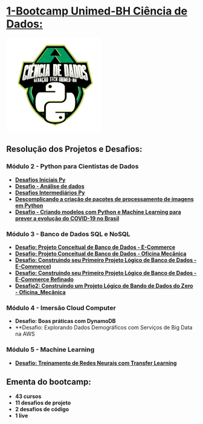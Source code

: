 
# [1-Bootcamp Unimed-BH Ciência de Dados:](https://github.com/Jcnok/digitalinnovationone/tree/main/Unimed-BH%20-%20Ci%C3%AAncia%20de%20Dados)

![alt tag](https://github.com/Jcnok/digitalinnovationone/blob/main/images/Unimed-BH-Ciencia_de_dados2.png)

## Resolução dos Projetos e Desafios:
### Módulo 2 - Python para Cientistas de Dados
* **[Desafios Iniciais Py](https://github.com/Jcnok/digitalinnovationone/blob/main/Unimed-BH%20-%20Ci%C3%AAncia%20de%20Dados/Desafios%20Iniciais%20Py%20-%20Unimed-BH.ipynb)**
* **[Desafio - Análise de dados](https://github.com/Jcnok/digitalinnovationone/blob/main/Unimed-BH%20-%20Ci%C3%AAncia%20de%20Dados/Desafio_An%C3%A1lise_de_dados.ipynb)**
* **[Desafios Intermediários Py](https://github.com/Jcnok/digitalinnovationone/blob/main/Unimed-BH%20-%20Ci%C3%AAncia%20de%20Dados/Desafios%20Intermedi%C3%A1rios%20Py%20-%20Unimed-BH.ipynb)**
* **[Descomplicando a criação de pacotes de processamento de imagens em Python]()**
* **[Desafio - Criando modelos com Python e Machine Learning para prever a evolução do COVID-19 no Brasil](https://github.com/Jcnok/digitalinnovationone/blob/main/Unimed-BH%20-%20Ci%C3%AAncia%20de%20Dados/Projeto_ML_Covid.ipynb)**

### Módulo 3 - Banco de Dados SQL e NoSQL
* **[Desafio: Projeto Conceitual de Banco de Dados -  E-Commerce](https://github.com/Jcnok/digitalinnovationone/tree/main/modulo_3)**
* **[Desafio: Projeto Conceitual de Banco de Dados - Oficina Mecânica](https://github.com/Jcnok/digitalinnovationone/tree/main/modulo_3)**
* **[Desafio: Construindo seu Primeiro Projeto Lógico de Banco de Dados -  E-Commerce](https://github.com/Jcnok/digitalinnovationone/tree/main/Unimed-BH%20-%20Ci%C3%AAncia%20de%20Dados/bd_mod_3/desafio_3_3#projeto-e-commerce))**
* **[Desafio: Construindo seu Primeiro Projeto Lógico de Banco de Dados -  E-Commerce Refinado](https://github.com/Jcnok/digitalinnovationone/tree/main/Unimed-BH%20-%20Ci%C3%AAncia%20de%20Dados/bd_mod_3/ecommerce_ref#desafio---projeto-de-banco-de-dados-e-commerce-refinado)**
* **[Desafio2: Construindo um Projeto Lógico de Bando de Dados do Zero - Oficina_Mecânica](https://github.com/Jcnok/digitalinnovationone/tree/main/Unimed-BH%20-%20Ci%C3%AAncia%20de%20Dados/bd_mod_3/desafio_oficina_mecanica#desafio---projeto-de-banco-de-dados-oficina-mec%C3%A2nica)**

### Módulo 4 - Imersão Cloud Computer
* **Desafio: Boas práticas com DynamoDB**
* **Desafio: Explorando Dados Demográficos com Serviços de Big Data na AWS

### Módulo 5 - Machine Learning
* **[Desafio: Treinamento de Redes Neurais com Transfer Learning](https://github.com/Jcnok/digitalinnovationone/tree/main/Unimed-BH%20-%20Ci%C3%AAncia%20de%20Dados/ML#transfer%C3%AAncia-de-aprendizagem-para-classifica%C3%A7%C3%A3o-de-imagens)**

## Ementa do bootcamp:

* **43 cursos**
* **11 desafios de projeto** 
* **2 desafios de código**
* **1 live**

